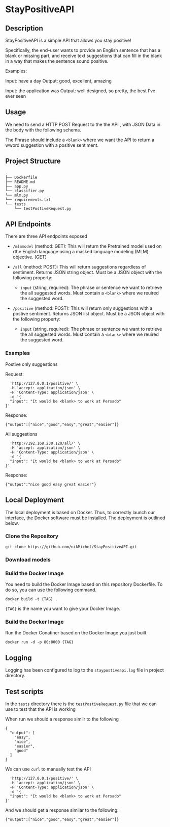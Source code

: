 # StayPositiveAPI

## Description

StayPositiveAPI is a simple API that allows you stay positive!

Specifically, the end–user wants to provide an English sentence that has a blank or missing part, 
and receive text suggestions that can fill in the blank in a way that makes the sentence sound positive.

Examples:

Input: have a <blank> day
Output: good, excellent, amazing

Input: the application was <blank>
Output: well designed, so pretty, the best I’ve ever seen

## Usage

We need to send a HTTP POST Request to the the API , with JSON Data in the body with the following schema.

The Phrase should include a `<blank>` where we want the API to return a wword suggestion with a positive sentiment.


## Project Structure

```
.
├── Dockerfile
├── README.md
├── app.py
└── classifier.py
└── mlm.py
└── requirements.txt
└── tests
    └── testPostiveRequest.py
```

## API Endpoints

There are three API endpoints exposed

- `/mlmmodel` (method: GET): This will return the Pretrained model used on rthe English language using a masked language modeling (MLM) objective. (GET)

- `/all` (method: POST): This will return suggestions regardless of sentiment. Returns JSON string object. Must be a JSON object with the following property:
    
    - `input` (string, required): The phrase or sentence we want to retrieve the all suggested words. Must contain a `<blank>` where we reuired the suggested word.
                                   
- `/positive` (method: POST): This will return only suggestions with a postive sentiment. Returns JSON list object. Must be a JSON object with the following property:

    - `input` (string, required): The phrase or sentence we want to retrieve the all suggested words. Must contain a `<blank>` where we reuired the suggested word.


### Examples

Postive only suggestions

Request:

```curl -X 'POST' \
  'http://127.0.0.1/positive/' \
  -H 'accept: application/json' \
  -H 'Content-Type: application/json' \
  -d '{
  "input": "It would be <blank> to work at Persado"
}'
```

Response:

`{"output":["nice","good","easy","great","easier"]}`


All suggestions

```curl -X 'POST' \
  'http://192.168.230.120/all/' \
  -H 'accept: application/json' \
  -H 'Content-Type: application/json' \
  -d '{
  "input": "It would be <blank> to work at Persado"
}'
```

Response:

`{"output":"nice good easy great easier"}`


## Local Deployment

The local deployment is based on Docker. Thus, to correctly launch our interface, the Docker software must be installed. The deployment is outlined below.

### Clone the Repository

```
git clone https://github.com/nikMichel/StayPositiveAPI.git
```

### Download models

### Build the Docker Image

You need to build the Docker Image based on this repository Dockerfile. To do so, you can use the following command.

`docker build -t {TAG} .`

`{TAG}` is the name you want to give your Docker Image.

### Build the Docker Image

Run the Docker Conatiner based on the Docker Image you just built.

`docker run -d -p 80:8000 {TAG}`


## Logging

Logging has been configured to log to the `staypostiveapi.log` file in project directory.


## Test scripts

In the `tests` directory there is the `testPostiveRequest.py` file that we can use to test that the API is working

When run we should a response similr to the following


```{"input": "It would be <blank> to work at Persado"}
{
  "output": [
    "easy",
    "nice",
    "easier",
    "good"
  ]
}
```

We can use `curl` to manually test the API

```ccurl -X 'POST' \
  'http://127.0.0.1/positive/' \
  -H 'accept: application/json' \
  -H 'Content-Type: application/json' \
  -d '{
  "input": "It would be <blank> to work at Persado"
}'
```

And we should get a response similar to the following:

```{"output":["nice","good","easy","great","easier"]}```